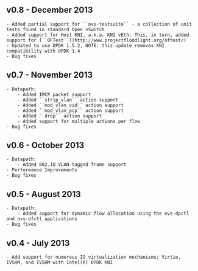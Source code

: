 v0.8 - December 2013
--------------------
    - Added partial support for ``ovs-testsuite`` - a collection of unit tests found in standard Open vSwitch
    - Added support for Host KNI, a.k.a. KNI vEth. This, in turn, added support for [``OFTest``](http://www.projectfloodlight.org/oftest/)
    - Updated to use DPDK 1.5.2, NOTE: this update removes KNI compatibility with DPDK 1.4
    - Bug fixes

v0.7 - November 2013
--------------------
    - Datapath:
        - Added IMCP packet support
        - Added ``strip_vlan`` action support
        - Added ``mod_vlan_vid`` action support
        - Added ``mod_vlan_pcp`` action support
        - Added ``drop`` action support
        - Added support for multiple actions per flow
    - Bug fixes

v0.6 - October 2013
  -------------------
    - Datapath:
        - Added 802.1Q VLAN-tagged frame support
    - Performance Improvements
    - Bug fixes

v0.5 - August 2013
------------------
    - Datapath:
        - Added support for dynamic flow allocation using the ovs-dpctl and ovs-ofctl applications
    - Bug fixes

v0.4 - July 2013
----------------
    - Add support for numerous IO virtualization mechanisms: Virtio, IVSHM, and IVSHM with Intel(R) DPDK KNI
